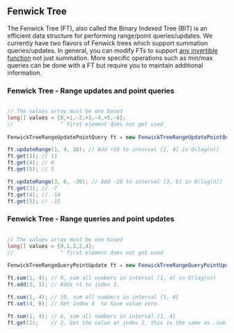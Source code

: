 
## Fenwick Tree

The Fenwick Tree (FT), also called the Binary Indexed Tree (BIT) is an efficient data structure for performing range/point queries/updates. We currently have two flavors of Fenwick trees which support summation queries/updates. In general, you can modify FTs to support [any invertible function](https://www.quora.com/What-are-the-advantage-of-binary-indexed-tree-BIT-or-fenwick-tree-over-segment-tree) not just summation. More specific operations such as min/max queries can be done with a FT but require you to maintain additional information.

### Fenwick Tree - Range updates and point queries

```java

// The values array must be one based
long[] values = {0,+1,-2,+3,-4,+5,-6};
//               ^ first element does not get used
  
FenwickTreeRangeUpdatePointQuery ft = new FenwickTreeRangeUpdatePointQuery(values);

ft.updateRange(1, 4, 10); // Add +10 to interval [1, 4] in O(log(n))
ft.get(1); // 11
ft.get(4); // 6
ft.get(5); // 5

ft.updateRange(3, 6, -20); // Add -20 to interval [3, 6] in O(log(n))
ft.get(3); // -7
ft.get(4); // -14
ft.get(5); // -15
```

### Fenwick Tree - Range queries and point updates

```java

// The values array must be one based
long[] values = {0,1,2,2,4};
//               ^ first element does not get used
  
FenwickTreeRangeQueryPointUpdate ft = new FenwickTreeRangeQueryPointUpdate(values);

ft.sum(1, 4); // 9, sum all numbers in interval [1, 4] in O(log(n))
ft.add(3, 1); // Adds +1 to index 3.

ft.sum(1, 4); // 10, sum all numbers in interval [1, 4]
ft.set(4, 0); // Set index 4  to have value zero.

ft.sum(1, 4); // 6, sum all numbers in interval [1, 4]
ft.get(2);    // 2, Get the value at index 2, this is the same as .sum(2, 2)
```
